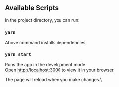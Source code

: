 ## Available Scripts

In the project directory, you can run:

### `yarn`

Above command installs dependencies.

### `yarn start`

Runs the app in the development mode.\
Open [http://localhost:3000](http://localhost:3000) to view it in your browser.

The page will reload when you make changes.\
